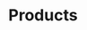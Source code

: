 ---
title: Products
type: products
image: /img/home-jumbotron.jpg
heading: Check out our latest offerings
description: >-
  We have all your needs.
intro:
  blurbs:
    - image: /img/day-lumber-skid.jpg
      heading: Pallets & Skids
      list: [
        {item:  Any/All Sizes},
        {item:  Customized Pallets & Skids},
        {item:  Industry Standard Pallets & Skids},
        {item:  Block Pallets},
        {item:  Stringer Pallets},
        {item:  Tops and Covers},
        {item:  Hardwood, Plywood or OSB},
        {item:  Band Notch & Four Way Notch},
        {item:  Stenciling},
        {item:  Color Coding},
        {item:  Chamfer},
        {item:  Screw Nails or Ring Nails},
        {item:  Certified for Military Specifications},
        {item:  Certified for IPPC for International Exports}
      ]

    - image: /img/day-lumber-crates.jpg
      heading: Plywood Crates & Boxes
      list: [
        {item:  High quality agency stamped plywood and OSB},
        {item:  Foam Inserts},
        {item:  Metal Inserts},
        {item: Shook boxes and cleated boxes},
        {item:  Painting},
        {item:  Shipping Crates},
        {item:  International Export Certification},
        {item:  Certified for Military Specifications},
      ]

    - image: /img/day-lumber-forklift.jpg
      heading: Wooden Boxes
      list: [
        {item: Made of high quality hardwood or softwood},
        {item: Meet military specifications (Mil Spec)},
        {item: Custom Boxes},
        {item: Foam Inserts},
        {item: Quality hardware},
        {item: Shipping crates},
      ]

    - image: /img/day-lumber-bins.jpg
      heading: Collapsible Bins
      list: [
        {item: Made with high quality dense hardwood},
        {item: Nylon webbing},
        {item: Agricultural bins},
        {item: Customized designs}
      ]

    - image: /img/day-lumber-skid.jpg
      heading: Plywood & OSB Cut-To-Size
      list: [
        {item:  High Volume precision cutting},
        {item:  UPC code labeling available},
        {item:  End Caps},
        {item:  Particle board and MDF},
      ]

    - image: /img/day-lumber-kiln.jpg
      heading: Pallet Heat Treatment Kiln
      list: [
        {item: Heat Treatment Kiln was installed in May 2008},
        {item: "We are able to heat treat any size pallet, skid or wooden box for overseas shipment"},
        {item: We can provide the documentation to make sure your goods are shipped export certified}
      ]

    - image: /img/day-lumber-cushion.jpg
      heading: Cushioned Pallets for Special Shipping needs
      list: [
        {item: "We can design or use your design to create any wooden, foam cushioned pallet or box"},
        {item: "We are able to heat treat any size pallet, skid or wooden box for overseas shipment"}
      ]
pricing:
  heading: Request for Quote
  description: >-
    Interested in finding out more? Click below to request a quote.
---